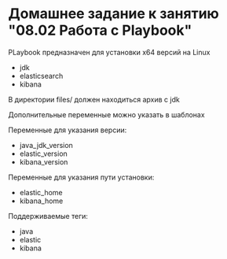 # Домашнее задание к занятию "08.02 Работа с Playbook"

PLaybook предназначен для установки x64 версий на Linux
- jdk
- elasticsearch
- kibana

В директории files/ должен находиться архив с jdk

Дополнительные переменные можно указать в шаблонах

Переменные для указания версии:
- java_jdk_version
- elastic_version
- kibana_version

Переменные для указания пути установки:
- elastic_home
- kibana_home

Поддерживаемые теги:
 - java
 - elastic
 - kibana